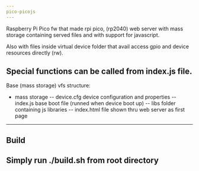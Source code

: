 ```yaml
---
pico-picojs
---
```

Raspberry Pi Pico fw that made rpi pico, (rp2040) web server with mass storage 
containing served files and with support for javascript.

Also with files inside virtual device folder that avail access gpio and device 
resources directly (rw).

Special functions can be called from index.js file.
---
Base (mass storage) vfs structure:

- mass storage
-- device.cfg     device configuration and properties
-- index.js         base boot file (runned when device boot up)
-- libs                folder containing js libraries
-- index.html    file shown thru web server as first page
---
Build
---
Simply run ./build.sh from root directory
---

